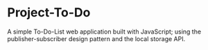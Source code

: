 # Project-To-Do
A simple To-Do-List web application built with JavaScript; using the publisher-subscriber design pattern and the local storage API.
